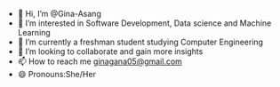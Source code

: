 - 👋 Hi, I’m @Gina-Asang
- 👀 I’m interested in Software Development, Data science and Machine Learning
- 🌱 I’m currently a freshman student studying Computer Engineering
- 💞️ I’m looking to collaborate and gain more insights  
- 📫 How to reach me ginagana05@gmail.com
- 😄 Pronouns:She/Her

<!---
Gina-Asang/Gina-Asang is a ✨ special ✨ repository because its `README.md` (this file) appears on your GitHub profile.
You can click the Preview link to take a look at your changes.
--->
